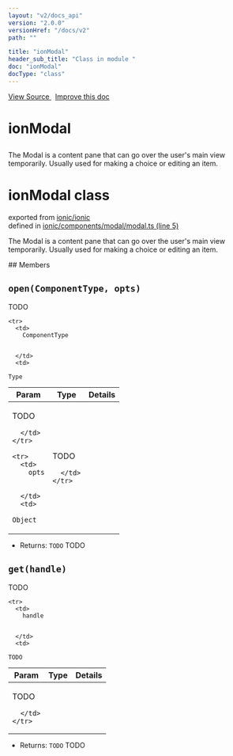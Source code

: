 ```yaml
---
layout: "v2/docs_api"
version: "2.0.0"
versionHref: "/docs/v2"
path: ""

title: "ionModal"
header_sub_title: "Class in module "
doc: "ionModal"
docType: "class"
---
```



<div class="improve-docs">
  <a href='http://github.com/driftyco/ionic2/tree/master/ionic/components/modal/modal.ts#L4'>
    View Source
  </a>
  &nbsp;
  <a href='http://github.com/driftyco/ionic2/edit/master/ionic/components/modal/modal.ts#L4'>
    Improve this doc
  </a>
</div>




<h1 class="api-title">

  ionModal



</h1>





The Modal is a content pane that can go over the user's main view temporarily. Usually used for making a choice or editing an item.

<h1 class="class export">ionModal <span class="type">class</span></h1>
<p class="module">exported from <a href='undefined'>ionic/ionic</a><br/>
defined in <a href="https://github.com/driftyco/ionic2/tree/master/ionic/components/modal/modal.ts#L5-L60">ionic/components/modal/modal.ts (line 5)</a>
</p>
<p><p>The Modal is a content pane that can go over the user&#39;s main view temporarily. Usually used for making a choice or editing an item.</p>
</p>
## Members

<div id="open"></div>
<h2>
  <code>open(ComponentType, opts)</code>

</h2>

TODO



<table class="table" style="margin:0;">
  <thead>
    <tr>
      <th>Param</th>
      <th>Type</th>
      <th>Details</th>
    </tr>
  </thead>
  <tbody>
    
    <tr>
      <td>
        ComponentType
        
        
      </td>
      <td>
        
  <code>Type</code>
      </td>
      <td>
        <p>TODO</p>

        
      </td>
    </tr>
    
    <tr>
      <td>
        opts
        
        
      </td>
      <td>
        
  <code>Object</code>
      </td>
      <td>
        <p>TODO</p>

        
      </td>
    </tr>
    
  </tbody>
</table>






* Returns: 
  <code>TODO</code> TODO




<div id="get"></div>
<h2>
  <code>get(handle)</code>

</h2>

TODO



<table class="table" style="margin:0;">
  <thead>
    <tr>
      <th>Param</th>
      <th>Type</th>
      <th>Details</th>
    </tr>
  </thead>
  <tbody>
    
    <tr>
      <td>
        handle
        
        
      </td>
      <td>
        
  <code>TODO</code>
      </td>
      <td>
        <p>TODO</p>

        
      </td>
    </tr>
    
  </tbody>
</table>






* Returns: 
  <code>TODO</code> TODO




